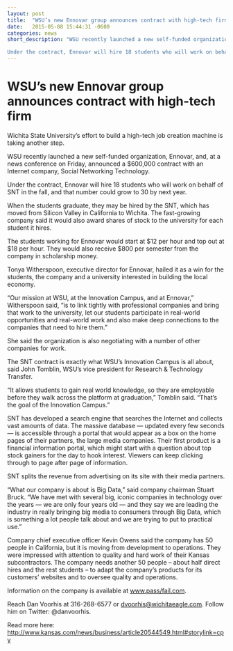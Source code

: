 ```yaml
---
layout: post
title:  "WSU’s new Ennovar group announces contract with high-tech firm"
date:   2015-05-08 15:44:31 -0600
categories: news
short_description: "WSU recently launched a new self-funded organization, Ennovar, and, at a news conference on Friday, announced a $600,000 contract with an Internet company, Social Networking Technology.

Under the contract, Ennovar will hire 18 students who will work on behalf of SNT in the fall, and that number could grow to 30 by next year."
---
```


# WSU’s new Ennovar group announces contract with high-tech firm

Wichita State University’s effort to build a high-tech job creation machine is taking another step.

WSU recently launched a new self-funded organization, Ennovar, and, at a news conference on Friday, announced a $600,000 contract with an Internet company, Social Networking Technology.

Under the contract, Ennovar will hire 18 students who will work on behalf of SNT in the fall, and that number could grow to 30 by next year.

When the students graduate, they may be hired by the SNT, which has moved from Silicon Valley in California to Wichita. The fast-growing company said it would also award shares of stock to the university for each student it hires.

The students working for Ennovar would start at $12 per hour and top out at $18 per hour. They would also receive $800 per semester from the company in scholarship money.

Tonya Witherspoon, executive director for Ennovar, hailed it as a win for the students, the company and a university interested in building the local economy.

“Our mission at WSU, at the Innovation Campus, and at Ennovar,” Witherspoon said, “is to link tightly with professional companies and bring that work to the university, let our students participate in real-world opportunities and real-world work and also make deep connections to the companies that need to hire them.”

She said the organization is also negotiating with a number of other companies for work.

The SNT contract is exactly what WSU’s Innovation Campus is all about, said John Tomblin, WSU’s vice president for Research & Technology Transfer.

“It allows students to gain real world knowledge, so they are employable before they walk across the platform at graduation,” Tomblin said. “That’s the goal of the Innovation Campus.”

SNT has developed a search engine that searches the Internet and collects vast amounts of data. The massive database — updated every few seconds — is accessible through a portal that would appear as a box on the home pages of their partners, the large media companies. Their first product is a financial information portal, which might start with a question about top stock gainers for the day to hook interest. Viewers can keep clicking through to page after page of information.

SNT splits the revenue from advertising on its site with their media partners.

“What our company is about is Big Data,” said company chairman Stuart Bruck. “We have met with several big, iconic companies in technology over the years — we are only four years old — and they say we are leading the industry in really bringing big media to consumers through Big Data, which is something a lot people talk about and we are trying to put to practical use.”

Company chief executive officer Kevin Owens said the company has 50 people in California, but it is moving from development to operations. They were impressed with attention to quality and hard work of their Kansas subcontractors. The company needs another 50 people – about half direct hires and the rest students – to adapt the company’s products for its customers’ websites and to oversee quality and operations.

Information on the company is available at www.pass/fail.com.

Reach Dan Voorhis at 316-268-6577 or dvoorhis@wichitaeagle.com. Follow him on Twitter: @danvoorhis.

Read more here: http://www.kansas.com/news/business/article20544549.html#storylink=cpy

